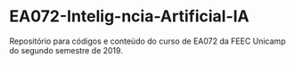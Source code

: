 # EA072-Intelig-ncia-Artificial-IA
Repositório para códigos e conteúdo do curso de EA072 da FEEC Unicamp do segundo semestre de 2019.
